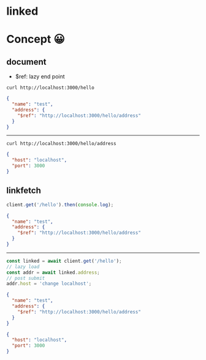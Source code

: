 linked
===

# Concept 😀
## document
- $ref: lazy end point

```shell
curl http://localhost:3000/hello
```
```json
{
  "name": "test",
  "address": {
    "$ref": "http://localhost:3000/hello/address"
  }
}
```
---
```shell
curl http://localhost:3000/hello/address
```
```json
{
  "host": "localhost",
  "port": 3000
}
```


## linkfetch
```typescript
client.get('/hello').then(console.log);
```
```json
{
  "name": "test",
  "address": {
    "$ref": "http://localhost:3000/hello/address"
  }
}
```

---
```typescript
const linked = await client.get('/hello');
// lazy load
const addr = await linked.address;
// post submit 
addr.host = 'change localhost';
```
```json
{
  "name": "test",
  "address": {
    "$ref": "http://localhost:3000/hello/address"
  }
}
```
```json
{
  "host": "localhost",
  "port": 3000
}
```

